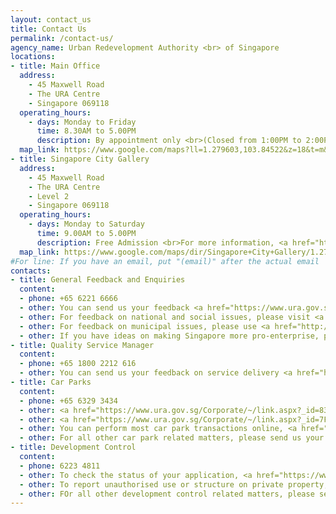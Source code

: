 ```yaml
---
layout: contact_us
title: Contact Us
permalink: /contact-us/
agency_name: Urban Redevelopment Authority <br> of Singapore
locations:
- title: Main Office
  address:
    - 45 Maxwell Road
    - The URA Centre
    - Singapore 069118
  operating_hours:
    - days: Monday to Friday
      time: 8.30AM to 5.00PM
      description: By appointment only <br>(Closed from 1:00PM to 2:00PM)
  map_link: https://www.google.com/maps?ll=1.279603,103.84522&z=18&t=m&hl=en-GB&gl=SG&mapclient=embed&daddr=Urban+Redevelopment+Authority+(URA)+45+Maxwell+Rd+Singapore+069118@1.2796028,103.8452199
- title: Singapore City Gallery
  address:
    - 45 Maxwell Road
    - The URA Centre
    - Level 2
    - Singapore 069118
  operating_hours:
    - days: Monday to Saturday
      time: 9.00AM to 5.00PM
      description: Free Admission <br>For more information, <a href="https://www.ura.gov.sg/gallery">click here</a>
  map_link: https://www.google.com/maps/dir/Singapore+City+Gallery/1.2796028,103.8452199/@1.279603,103.84522,18z/data=!4m8!4m7!1m5!1m1!1s0x31da190d5b1ca245:0xc33e99eb86f0cdb6!2m2!1d103.8452304!2d1.2796865!1m0?hl=en-GB
#For line: If you have an email, put "(email)" after the actual email
contacts:
- title: General Feedback and Enquiries
  content:
  - phone: +65 6221 6666
  - other: You can send us your feedback <a href="https://www.ura.gov.sg/feedbackWeb/contactus_feedback.jsp">here </a>or select the services below.
  - other: For feedback on national and social issues, please visit <a href="https://www.reach.gov.sg/">REACH website</a>.
  - other: For feedback on municipal issues, please use <a href="http://www.mnd.gov.sg/mso/mobile-about.htm">OneService Mobile App</a>.
  - other: If you have ideas on making Singapore more pro-enterprise, please visit the <a href="https://www.mti.gov.sg/proenterprisepanel/Pages/default.aspx">Pro-Enterprise Panel website</a>.
- title: Quality Service Manager
  content:
  - phone: +65 1800 2212 616
  - other: You can send us your feedback on service delivery <a href="https://www.ura.gov.sg/feedbackWeb/contactus_feedback.jsp?topic=qsm">here </a>.
- title: Car Parks
  content:
  - phone: +65 6329 3434
  - other: <a href="https://www.ura.gov.sg/Corporate/~/link.aspx?_id=839B475DEECE4AF8A3A77E96AB080C9E&_z=z">Parking offence payment</a>
  - other: <a href="https://www.ura.gov.sg/Corporate/~/link.aspx?_id=7F953DD7C7A447488E6204A92118B143&_z=z">Season parking</a>
  - other: You can perform most car park transactions online, <a href="https://www.ura.gov.sg/Corporate/~/link.aspx?_id=FD962C70754449D9AF06199E2B1BA467&_z=z>click here</a>.
  - other: For all other car park related matters, please send us your feedback <a href="https://www.ura.gov.sg/feedbackWeb/contactus_feedback.jsp?topic=carpark">here</a>.
- title: Development Control
  content:
  - phone: 6223 4811
  - other: To check the status of your application, <a href="https://www.ura.gov.sg/edaWeb/chkstatus/search.jsp">click here</a>.
  - other: To report unauthorised use or structure on private property, <a href="https://www.ura.gov.sg/feedbackWeb/contactus_feedback.jsp?topic=enf">click here</a>.
  - other: FOr all other development control related matters, please send us your feedback <a href="https://www.ura.gov.sg/feedbackWeb/contactus_feedback.jsp?topic=dc">here</a>.
---
```

